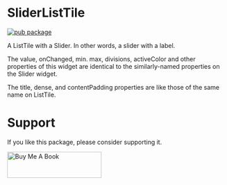 # SliderListTile

[![pub package](https://img.shields.io/pub/v/slider_listtile.svg)](https://pub.dev/packages/slider_listtile)

A ListTile with a Slider. In other words, a slider with a label.

The value, onChanged, min. max, divisions, activeColor and other properties of this widget are identical to the similarly-named properties on the Slider widget.

The title, dense, and contentPadding properties are like those of the same name on ListTile.

# Support

If you like this package, please consider supporting it.

<a href="https://www.buymeacoffee.com/deakjahn" target="_blank"><img src="https://cdn.buymeacoffee.com/buttons/v2/default-yellow.png" alt="Buy Me A Book" height="60" width="217"></a>
